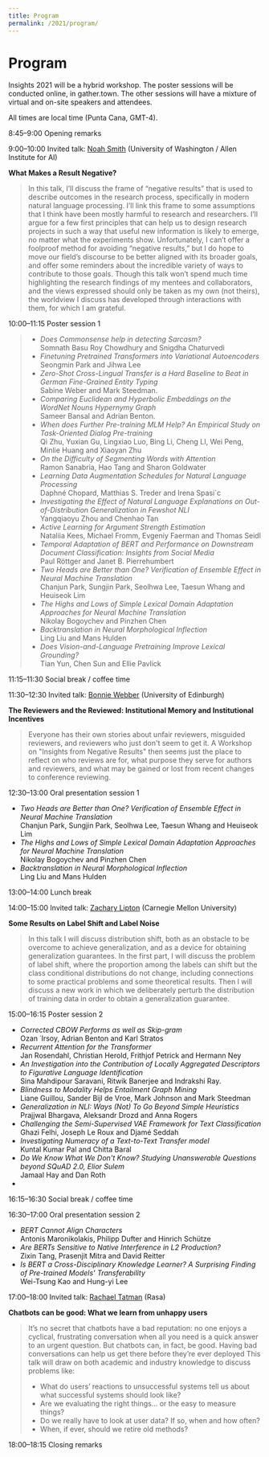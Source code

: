 ```yaml
---
title: Program
permalink: /2021/program/
---
```


# <span class="time">Program</span>

Insights 2021 will be a hybrid workshop. The poster sessions will be conducted online, in gather.town. The other sessions will have a mixture of virtual and on-site speakers and attendees.

All times are local time (Punta Cana, GMT-4).

<span class="time">8:45–9:00</span> Opening remarks

<span class="time">9:00–10:00</span> Invited talk: [Noah Smith](https://homes.cs.washington.edu/~nasmith/) (University of Washington / Allen Institute for AI) 

**What Makes a Result Negative?**
> In this talk, I’ll discuss the frame of “negative results” that is used to describe outcomes in the research process, specifically in modern natural language processing.  I’ll link this frame to some assumptions that I think have been mostly harmful to research and researchers.  I’ll argue for a few first principles that can help us to design research projects in such a way that useful new information is likely to emerge, no matter what the experiments show.  Unfortunately, I can’t offer a foolproof method for avoiding “negative results,” but I do hope to move our field’s discourse to be better aligned with its broader goals, and offer some reminders about the incredible variety of ways to contribute to those goals.  Though this talk won’t spend much time highlighting the research findings of my mentees and collaborators, and the views expressed should only be taken as my own (not theirs), the worldview I discuss has developed through interactions with them, for which I am grateful.
 
<span class="time">10:00–11:15</span> Poster session 1
> - *Does Commonsense help in detecting Sarcasm?* <br/> Somnath Basu Roy Chowdhury and Snigdha Chaturvedi
> - *Finetuning Pretrained Transformers into Variational Autoencoders* <br/> Seongmin Park and Jihwa Lee 
> - *Zero-Shot Cross-Lingual Transfer is a Hard Baseline to Beat in German Fine-Grained Entity Typing* <br/> Sabine Weber and Mark Steedman.
> - *Comparing Euclidean and Hyperbolic Embeddings on the WordNet Nouns Hypernymy Graph* <br/> Sameer Bansal and Adrian Benton.
> - *When does Further Pre-training MLM Help? An Empirical Study on Task-Oriented Dialog Pre-training* <br/> Qi Zhu, Yuxian Gu, Lingxiao Luo, Bing Li, Cheng LI, Wei Peng, Minlie Huang and Xiaoyan Zhu
> - *On the Difficulty of Segmenting Words with Attention* <br/> Ramon Sanabria, Hao Tang and Sharon Goldwater 
> - *Learning Data Augmentation Schedules for Natural Language Processing* <br/> Daphné Chopard, Matthias S. Treder and Irena Spasi´c 
> - *Investigating the Effect of Natural Language Explanations on Out-of-Distribution Generalization in Fewshot NLI* <br/> Yangqiaoyu Zhou and Chenhao Tan 
> - *Active Learning for Argument Strength Estimation* <br/> Nataliia Kees, Michael Fromm, Evgeniy Faerman and Thomas Seidl
> - *Temporal Adaptation of BERT and Performance on Downstream Document Classification: Insights from Social Media* <br/> Paul Röttger and Janet B. Pierrehumbert
> - *Two Heads are Better than One? Verification of Ensemble Effect in Neural Machine Translation* <br/> Chanjun Park, Sungjin Park, Seolhwa Lee, Taesun Whang and Heuiseok Lim 
> - *The Highs and Lows of Simple Lexical Domain Adaptation Approaches for Neural Machine Translation* <br/> Nikolay Bogoychev and Pinzhen Chen 
> - *Backtranslation in Neural Morphological Inflection* <br/> Ling Liu and Mans Hulden 
> - *Does Vision-and-Language Pretraining Improve Lexical Grounding?* <br/> Tian Yun, Chen Sun and Ellie Pavlick




<span class="time">11:15–11:30</span> Social break / coffee time

<span class="time">11:30–12:30</span> Invited talk: [Bonnie Webber](https://homepages.inf.ed.ac.uk/bonnie/) (University of Edinburgh)

**The Reviewers and the Reviewed: Institutional Memory and Institutional Incentives**
> Everyone has their own stories about unfair reviewers, misguided reviewers,  and reviewers who just don't seem to get it. A Workshop on "Insights from  Negative Results" then seems just the place to reflect on who reviews are for, what purpose they serve for authors and reviewers, and what may be gained or lost from recent changes to conference reviewing.

<span class="time">12:30–13:00</span> Oral presentation session 1
- *Two Heads are Better than One? Verification of Ensemble Effect in Neural Machine Translation* <br/> Chanjun Park, Sungjin Park, Seolhwa Lee, Taesun Whang and Heuiseok Lim 
- *The Highs and Lows of Simple Lexical Domain Adaptation Approaches for Neural Machine Translation* <br/> Nikolay Bogoychev and Pinzhen Chen 
- *Backtranslation in Neural Morphological Inflection* <br/> Ling Liu and Mans Hulden 


<span class="time">13:00–14:00</span> Lunch break

<span class="time">14:00–15:00</span> Invited talk: [Zachary Lipton](http://zacklipton.com/) (Carnegie Mellon University)<br/>

**Some Results on Label Shift and Label Noise**
> In this talk I will discuss distribution shift, both as an obstacle to be overcome to achieve generalization, and as a device for obtaining generalization guarantees. In the first part, I will discuss the problem of label shift, where the proportion among the labels can shift but the class conditional distributions do not change, including connections to some practical problems and some theoretical results. Then I will discuss a new work in which we deliberately perturb the distribution of training data in order to obtain a generalization guarantee.
 
<span class="time">15:00–16:15</span> Poster session 2
- *Corrected CBOW Performs as well as Skip-gram* <br/> Ozan ˙Irsoy, Adrian Benton and Karl Stratos
- *Recurrent Attention for the Transformer* <br/> Jan Rosendahl, Christian Herold, Frithjof Petrick and Hermann Ney
- *An Investigation into the Contribution of Locally Aggregated Descriptors to Figurative Language Identification* <br/> Sina Mahdipour Saravani, Ritwik Banerjee and Indrakshi Ray.
- *Blindness to Modality Helps Entailment Graph Mining* <br/> Liane Guillou, Sander Bijl de Vroe, Mark Johnson and Mark Steedman
- *Generalization in NLI: Ways (Not) To Go Beyond Simple Heuristics* <br/> Prajjwal Bhargava, Aleksandr Drozd and Anna Rogers
- *Challenging the Semi-Supervised VAE Framework for Text Classification* <br/> Ghazi Felhi, Joseph Le Roux and Djamé Seddah
- *Investigating Numeracy of a Text-to-Text Transfer model* <br/> Kuntal Kumar Pal and Chitta Baral
- *Do We Know What We Don't Know? Studying Unanswerable Questions beyond SQuAD 2.0, Elior Sulem* <br/> Jamaal Hay and Dan Roth
- 
<span class="time">16:15–16:30</span> Social break / coffee time

<span class="time">16:30–17:00</span> Oral presentation session 2
- *BERT Cannot Align Characters* <br/> Antonis Maronikolakis, Philipp Dufter and Hinrich Schütze
- *Are BERTs Sensitive to Native Interference in L2 Production?* <br/> Zixin Tang, Prasenjit Mitra and David Reitter
- *Is BERT a Cross-Disciplinary Knowledge Learner? A Surprising Finding of Pre-trained Models' Transferability*  <br/> Wei-Tsung Kao and Hung-yi Lee

<span class="time">17:00–18:00</span> Invited talk: [Rachael Tatman](http://www.rctatman.com/) (Rasa) <br/>

**Chatbots can be good: What we learn from unhappy users**
> It’s no secret that chatbots have a bad reputation: no one enjoys a cyclical, frustrating conversation when all you need is a quick answer to an urgent question. But chatbots can, in fact, be good. Having bad conversations can help us get there before they’re ever deployed
> This talk will draw on both academic and industry knowledge to discuss problems like:
>  - What do users’ reactions to unsuccessful systems tell us about what successful systems should look like?
>  - Are we evaluating the right things… or the easy to measure things?
>  - Do we really have to look at user data? If so, when and how often?
>  - When, if ever, should we retire old methods?
 
<span class="time">18:00–18:15</span> Closing remarks
